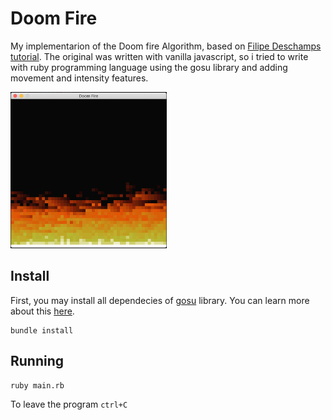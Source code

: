 # Doom Fire

My implementarion of the Doom fire Algorithm, based on 
[Filipe Deschamps tutorial](https://www.youtube.com/watch?v=fxm8cadCqbs). The original was written with vanilla javascript, so i tried to write with ruby programming language using the gosu library and adding movement and intensity features.

<img src="media/screen.png" alt="drawing" width="250" height="250" />


## Install

First, you may install all dependecies of [gosu](https://github.com/gosu/gosu) library. You can learn more about this [here](https://github.com/gosu/gosu/wiki).

```
bundle install
```

## Running
```
ruby main.rb
```

To leave the program `ctrl+C`
